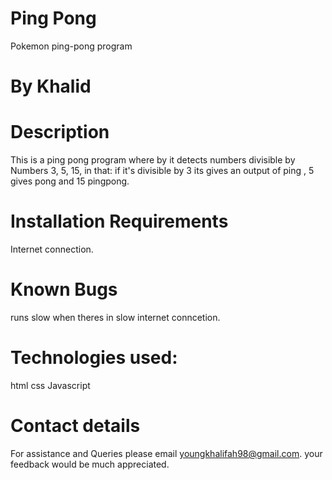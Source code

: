 # Ping Pong
 Pokemon ping-pong program

# By Khalid
# Description
This is a ping pong program where by it detects numbers divisible by Numbers 3, 5, 15, in that:
if it's divisible by 3 its gives an output of ping , 5 gives pong and 15 pingpong.

# Installation Requirements
 Internet connection.
 
# Known Bugs
runs slow when theres in slow internet conncetion.

# Technologies used:
 html
 css
 Javascript
 
# Contact details
For assistance and Queries please email youngkhalifah98@gmail.com.
      your feedback would be much appreciated.
